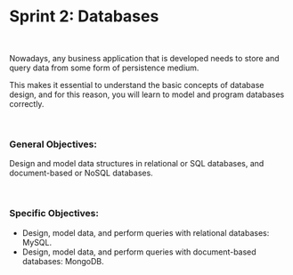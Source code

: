 # Sprint 2: Databases 

<br/>

Nowadays, any business application that is developed needs to store and query data from some form of persistence medium.

This makes it essential to understand the basic concepts of database design, and for this reason, you will learn to model and program databases correctly.

<br/>

### General Objectives:

Design and model data structures in relational or SQL databases, and document-based or NoSQL databases.

<br/>

### Specific Objectives:

- Design, model data, and perform queries with relational databases: MySQL.
- Design, model data, and perform queries with document-based databases: MongoDB.
